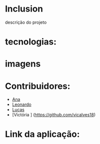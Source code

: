 # Inclusion

descrição do projeto

# tecnologias:

# imagens

# Contribuidores: 

  - [Ana](https://github.com/crisraele)
  - [Leonardo](https://github.com/leonardoemerson)
  - [Lucas](https://github.com/Lucas-Braz7x)
  - [Victória ] (https://github.com/vicalves18)

  
# Link da aplicação:

